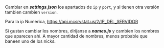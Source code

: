 Cambiar en _**settings.json**_ los apartados de `ip` y `port`, y si tienen otra versión tambien cambien `version`.

Para la ip Numerica, https://api.mcsrvstat.us/2/IP_DEL_SERVIDOR

Si gustan cambiar los nombres, dirijanse a _**names.js**_ y cambien los nombres que aparecen ahí. A mayor cantidad de nombres, menos probable que baneen uno de los nicks.